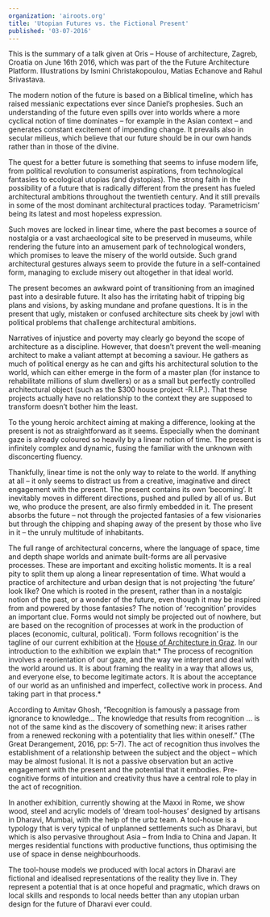 ```yaml
---
organization: 'airoots.org'
title: 'Utopian Futures vs. the Fictional Present'
published: '03-07-2016'
---
```


This is the summary of a talk given at Oris – House of architecture, Zagreb, Croatia on June
16th 2016, which was part of the the Future Architecture Platform. Illustrations by Ismini
Christakopoulou, Matias Echanove and Rahul Srivastava.  

The modern notion of the future is based on a Biblical timeline, which has raised messianic
expectations ever since Daniel’s prophesies. Such an understanding of the future even spills
over into worlds where a more cyclical notion of time dominates – for example in the Asian
context – and generates constant excitement of impending change. It prevails also in secular
milieus, which believe that our future should be in our own hands rather than in those of the
divine.

The quest for a better future is something that seems to infuse modern life, from political
revolution to consumerist aspirations, from technological fantasies to ecological utopias (and
dystopias). The strong faith in the possibility of a future that is radically different from the present
has fueled architectural ambitions throughout the twentieth century. And it still prevails in some
of the most dominant architectural practices today. ‘Parametricism’ being its latest and most
hopeless expression.

Such moves are locked in linear time, where the past becomes a source of nostalgia or a vast
archaeological site to be preserved in museums, while rendering the future into an amusement
park of technological wonders, which promises to leave the misery of the world outside. Such
grand architectural gestures always seem to provide the future in a self-contained form,
managing to exclude misery out altogether in that ideal world.

The present becomes an awkward point of transitioning from an imagined past into a desirable
future. It also has the irritating habit of tripping big plans and visions, by asking mundane and
profane questions. It is in the present that ugly, mistaken or confused architecture sits cheek by
jowl with political problems that challenge architectural ambitions.

Narratives of injustice and poverty may clearly go beyond the scope of architecture as a
discipline. However, that doesn’t prevent the well-meaning architect to make a valiant attempt at
becoming a saviour. He gathers as much of political energy as he can and gifts his architectural
solution to the world, which can either emerge in the form of a master plan (for instance to
rehabilitate millions of slum dwellers) or as a small but perfectly controlled architectural object
(such as the $300 house project -R.I.P.). That these projects actually have no relationship to the
context they are supposed to transform doesn’t bother him the least.

To the young heroic architect aiming at making a difference, looking at the present is not as
straightforward as it seems. Especially when the dominant gaze is already coloured so heavily
by a linear notion of time. The present is infinitely complex and dynamic, fusing the familiar with
the unknown with disconcerting fluency.

Thankfully, linear time is not the only way to relate to the world. If anything at all – it only seems
to distract us from a creative, imaginative and direct engagement with the present.
The present contains its own ‘becoming’. It inevitably moves in different directions, pushed and
pulled by all of us. But we, who produce the present, are also firmly embedded in it. The present
absorbs the future – not through the projected fantasies of a few visionaries but through the
chipping and shaping away of the present by those who live in it – the unruly multitude of
inhabitants.

The full range of architectural concerns, where the language of space, time and depth shape
worlds and animate built-forms are all pervasive processes. These are important and exciting
holistic moments. It is a real pity to split them up along a linear representation of time.
What would a practice of architecture and urban design that is not projecting ‘the future’ look
like? One which is rooted in the present, rather than in a nostalgic notion of the past, or a
wonder of the future, even though it may be inspired from and powered by those fantasies?
The notion of ‘recognition’ provides an important clue. Forms would not simply be projected out
of nowhere, but are based on the recognition of processes at work in the production of places
(economic, cultural, political). ‘Form follows recognition’ is the tagline of our current exhibition at
the <ins>House of Architecture in Graz</ins>. In our introduction to the exhibition we explain that:*
The process of recognition involves a reorientation of our gaze, and the way we interpret and
deal with the world around us. It is about framing the reality in a way that allows us, and
everyone else, to become legitimate actors. It is about the acceptance of our world as an
unfinished and imperfect, collective work in process. And taking part in that process.*

According to Amitav Ghosh, “Recognition is famously a passage from ignorance to
knowledge... The knowledge that results from recognition ... is not of the same kind as the
discovery of something new: it arises rather from a renewed reckoning with a potentiality that
lies within oneself.” (The Great Derangement, 2016, pp: 5-7). The act of recognition thus
involves the establishment of a relationship between the subject and the object – which may be
almost fusional. It is not a passive observation but an active engagement with the present and
the potential that it embodies. Pre-cognitive forms of intuition and creativity thus have a central
role to play in the act of recognition.

In another exhibition, currently showing at the Maxxi in Rome, we show wood, steel and acrylic
models of ‘dream tool-houses’ designed by artisans in Dharavi, Mumbai, with the help of the
urbz team. A tool-house is a typology that is very typical of unplanned settlements such as
Dharavi, but which is also pervasive throughout Asia – from India to China and Japan. It merges
residential functions with productive functions, thus optimising the use of space in dense
neighbourhoods.

The tool-house models we produced with local actors in Dharavi are fictional and idealised
representations of the reality they live in. They represent a potential that is at once hopeful and
pragmatic, which draws on local skills and responds to local needs better than any utopian
urban design for the future of Dharavi ever could.
